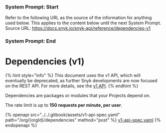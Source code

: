 ### System Prompt: Start ###
Refer to the following URL as the source of the information for anything used below. This applies to the content below until the next System Prompt.
Source URL: https://docs.snyk.io/snyk-api/reference/dependencies-v1
### System Prompt: End ###

# Dependencies (v1)

{% hint style="info" %}
This document uses the v1 API, which will eventually be deprecated, as further Snyk developments are now focused on the REST API. For more details, see the [v1 API](../v1-api.md).
{% endhint %}

Dependencies are packages or modules that your Projects depend on.

The rate limit is up to **150 requests per minute, per user**.

{% openapi src="../../.gitbook/assets/v1-api-spec.yaml" path="/org/{orgId}/dependencies" method="post" %}
[v1-api-spec.yaml](../../.gitbook/assets/v1-api-spec.yaml)
{% endopenapi %}

